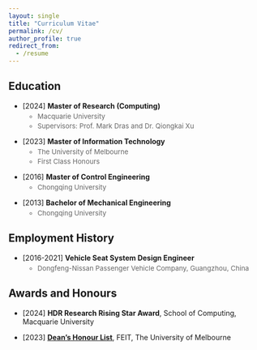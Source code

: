 ```yaml
---
layout: single
title: "Curriculum Vitae"
permalink: /cv/
author_profile: true
redirect_from:
  - /resume
---
```


<style>
.cv-list li {
  margin-bottom: 1em;
  list-style-type: disc;
  margin-left: 0.3em;  
}

.cv-list li ul {
  margin-top: 0.3em;
  margin-left: 0.1em; 
}

.cv-list li ul li {
  margin-bottom: 0.2em;
  list-style-type: circle;
  color: #666;
  font-size: 0.95em;
}

.cv-header {
  font-size: 1.2em;
  margin-bottom: 0.5em;
  color: #333;
}
</style>

## Education

<ul class="cv-list">
  <li>[2024] <strong>Master of Research (Computing)</strong>
    <ul>
      <li>Macquarie University</li>
      <li>Supervisors: Prof. Mark Dras and Dr. Qiongkai Xu</li>
    </ul>
  </li>
  <li>[2023] <strong>Master of Information Technology</strong>
    <ul>
      <li>The University of Melbourne</li>
      <li>First Class Honours</li>
    </ul>
  </li>
  <li>[2016] <strong>Master of Control Engineering</strong>
    <ul>
      <li>Chongqing University</li>
    </ul>
  </li>
  <li>[2013] <strong>Bachelor of Mechanical Engineering</strong>
    <ul>
      <li>Chongqing University</li>
    </ul>
  </li>
</ul>

## Employment History

<ul class="cv-list">
  <li>[2016-2021] <strong>Vehicle Seat System Design Engineer</strong>
    <ul>
      <li>Dongfeng-Nissan Passenger Vehicle Company, Guangzhou, China</li>
    </ul>
  </li>
</ul>

## Awards and Honours

<ul class="cv-list">
  <li>[2024] <strong>HDR Research Rising Star Award</strong>, School of Computing, Macquarie University</li>
</ul>

<ul class="cv-list">
  <li>[2023] <strong><a href="https://eng.unimelb.edu.au/students/scholarships-prizes-and-awards/sap/deans-honours-award#2023">Dean’s Honour List</a></strong>, FEIT, The University of Melbourne</li>
</ul>

<!-- ## Grants

<ul class="cv-list">
  <li>Research Grant, Project Name, $XXX, 2024</li>
</ul> -->